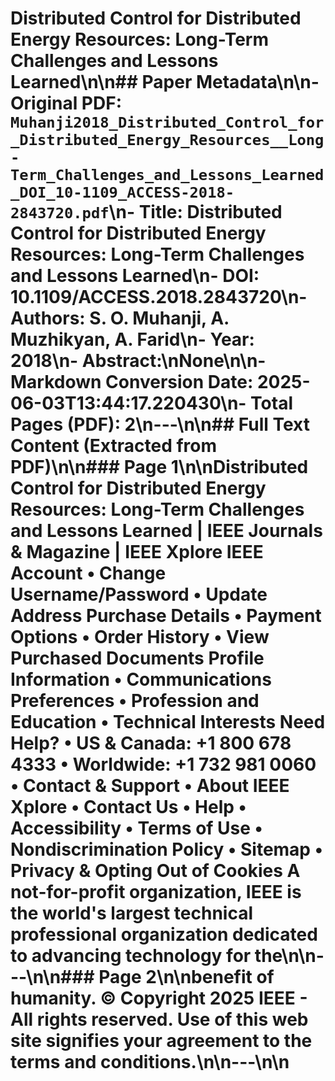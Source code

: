 # Distributed Control for Distributed Energy Resources: Long-Term Challenges and Lessons Learned\n\n## Paper Metadata\n\n- **Original PDF:** `Muhanji2018_Distributed_Control_for_Distributed_Energy_Resources__Long-Term_Challenges_and_Lessons_Learned_DOI_10-1109_ACCESS-2018-2843720.pdf`\n- **Title:** Distributed Control for Distributed Energy Resources: Long-Term Challenges and Lessons Learned\n- **DOI:** 10.1109/ACCESS.2018.2843720\n- **Authors:** S. O. Muhanji, A. Muzhikyan, A. Farid\n- **Year:** 2018\n- **Abstract:**\nNone\n\n- **Markdown Conversion Date:** 2025-06-03T13:44:17.220430\n- **Total Pages (PDF):** 2\n---\n\n## Full Text Content (Extracted from PDF)\n\n### Page 1\n\nDistributed Control for Distributed Energy Resources: Long-Term Challenges and Lessons Learned | IEEE Journals & Magazine | IEEE Xplore IEEE Account • Change Username/Password • Update Address Purchase Details • Payment Options • Order History • View Purchased Documents Profile Information • Communications Preferences • Profession and Education • Technical Interests Need Help? • US & Canada: +1 800 678 4333 • Worldwide: +1 732 981 0060 • Contact & Support • About IEEE Xplore • Contact Us • Help • Accessibility • Terms of Use • Nondiscrimination Policy • Sitemap • Privacy & Opting Out of Cookies A not-for-profit organization, IEEE is the world's largest technical professional organization dedicated to advancing technology for the\n\n---\n\n### Page 2\n\nbenefit of humanity. © Copyright 2025 IEEE - All rights reserved. Use of this web site signifies your agreement to the terms and conditions.\n\n---\n\n
